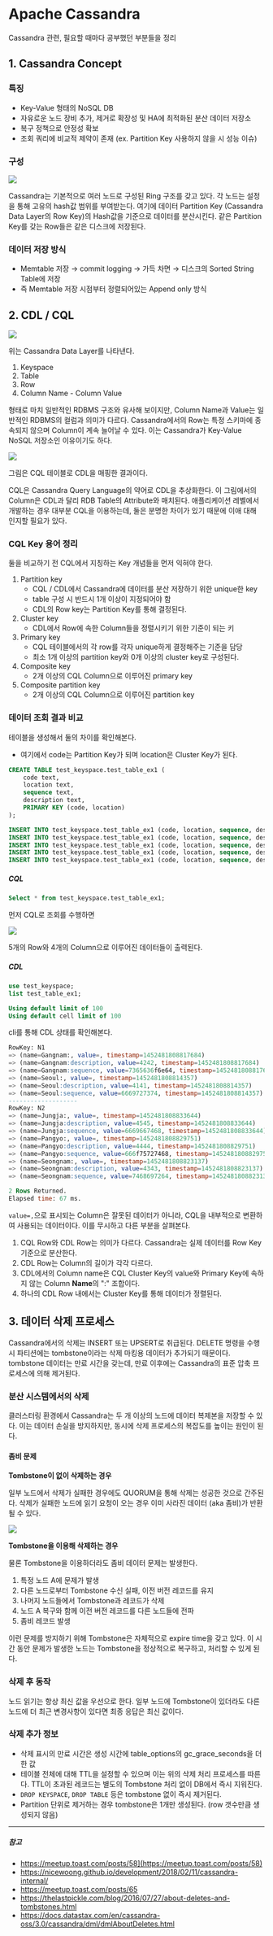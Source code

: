 # Apache Cassandra

Cassandra 관련, 필요할 때마다 공부했던 부분들을 정리


## 1. Cassandra Concept
### 특징
- Key-Value 형태의 NoSQL DB
- 자유로운 노드 장비 추가, 제거로 확장성 및 HA에 최적화된 분산 데이터 저장소
- 복구 정책으로 안정성 확보
- 조회 쿼리에 비교적 제약이 존재 (ex. Partition Key 사용하지 않을 시 성능 이슈) 

### 구성
![](cassandra-1.png)

Cassandra는 기본적으로 여러 노드로 구성된 Ring 구조를 갖고 있다. 각 노드는 설정을 통해 고유의 hash값 범위를 부여받는다. 여기에 데이터 Partition Key (Cassandra Data Layer의 Row Key)의 Hash값을 기준으로 데이터를 분산시킨다. 같은 Partition Key를 갖는 Row들은 같은 디스크에 저장된다.

### 데이터 저장 방식
- Memtable 저장 → commit logging → 가득 차면 → 디스크의 Sorted String Table에 저장
- 즉 Memtable 저장 시점부터 정렬되어있는 Append only 방식

## 2. CDL / CQL

![](cassandra-2.png)
 
 위는 Cassandra Data Layer를 나타낸다.
1. Keyspace
2. Table
3. Row
4. Column Name - Column Value

형태로 마치 일반적인 RDBMS 구조와 유사해 보이지만, Column Name과 Value는 일반적인 RDBMS의 컬럼과 의미가 다르다. Cassandra에서의 Row는 특정 스키마에 종속되지 않으며 Column이 계속 늘어날 수 있다. 이는 Cassandra가 Key-Value NoSQL 저장소인 이유이기도 하다.

![](cassandra-3.png)

그림은 CQL 테이블로 CDL을 매핑한 결과이다.

CQL은 Cassandra Query Language의 약어로 CDL을 추상화한다. 이 그림에서의 Column은 CDL과 달리 RDB Table의 Attribute와 매치된다. 애플리케이션 레벨에서 개발하는 경우 대부분 CQL을 이용하는데, 둘은 분명한 차이가 있기 때문에 이애 대해 인지할 필요가 있다.

### CQL Key 용어 정리
둘을 비교하기 전 CQL에서 지칭하는 Key 개념들을 먼저 익혀야 한다.
1.  Partition key
    - CQL / CDL에서 Cassandra에 데이터를 분산 저장하기 위한 unique한 key
    - table 구성 시 반드시 1개 이상이 지정되어야 함
    - CDL의 Row key는 Partition Key를 통해 결정된다.
2.  Cluster key
	- CDL에서 Row에 속한 Column들을 정렬시키기 위한 기준이 되는 키
4.  Primary key
    - CQL 테이블에서의 각 row를 각자 unique하게 결정해주는 기준을 담당
    - 최소 1개 이상의 partition key와 0개 이상의 cluster key로 구성된다.
5.  Composite key
    - 2개 이상의 CQL Column으로 이루어진 primary key
6.  Composite partition key
    - 2개 이상의 CQL Column으로 이루어진 partition key


### 데이터 조회 결과 비교
테이블을 생성해서 둘의 차이를 확인해본다.
- 여기에서 code는 Partition Key가 되며 location은 Cluster Key가 된다.
```sql
CREATE TABLE test_keyspace.test_table_ex1 ( 
    code text, 
    location text, 
    sequence text, 
    description text, 
    PRIMARY KEY (code, location)
);

INSERT INTO test_keyspace.test_table_ex1 (code, location, sequence, description ) VALUES ('N1', 'Seoul', 'first', 'AA');
INSERT INTO test_keyspace.test_table_ex1 (code, location, sequence, description ) VALUES ('N1', 'Gangnam', 'second', 'BB');
INSERT INTO test_keyspace.test_table_ex1 (code, location, sequence, description ) VALUES ('N2', 'Seongnam', 'third', 'CC');
INSERT INTO test_keyspace.test_table_ex1 (code, location, sequence, description ) VALUES ('N2', 'Pangyo', 'fourth', 'DD');
INSERT INTO test_keyspace.test_table_ex1 (code, location, sequence, description ) VALUES ('N2', 'Jungja', 'fifth', 'EE');
```

##### CQL
```sql
Select * from test_keyspace.test_table_ex1;
```
먼저 CQL로 조회를 수행하면

![](cassandra-5.png)

5개의 Row와 4개의 Column으로 이루어진 데이터들이 출력된다.

##### CDL
```sql
use test_keyspace;
list test_table_ex1;

Using default limit of 100
Using default cell limit of 100
```
cli를 통해 CDL 상태를 확인해본다.
```sql
RowKey: N1
=> (name=Gangnam:, value=, timestamp=1452481808817684)
=> (name=Gangnam:description, value=4242, timestamp=1452481808817684)
=> (name=Gangnam:sequence, value=7365636f6e64, timestamp=1452481808817684)
=> (name=Seoul:, value=, timestamp=1452481808814357)
=> (name=Seoul:description, value=4141, timestamp=1452481808814357)
=> (name=Seoul:sequence, value=6669727374, timestamp=1452481808814357)
-------------------
RowKey: N2
=> (name=Jungja:, value=, timestamp=1452481808833644)
=> (name=Jungja:description, value=4545, timestamp=1452481808833644)
=> (name=Jungja:sequence, value=6669667468, timestamp=1452481808833644)
=> (name=Pangyo:, value=, timestamp=1452481808829751)
=> (name=Pangyo:description, value=4444, timestamp=1452481808829751)
=> (name=Pangyo:sequence, value=666f75727468, timestamp=1452481808829751)
=> (name=Seongnam:, value=, timestamp=1452481808823137)
=> (name=Seongnam:description, value=4343, timestamp=1452481808823137)
=> (name=Seongnam:sequence, value=7468697264, timestamp=1452481808823137)

2 Rows Returned.
Elapsed time: 67 ms.
```
`value=,`으로 표시되는 Column은 잘못된 데이터가 아니라, CQL을 내부적으로 변환하여 사용되는 데이터이다. 이를 무시하고 다른 부분을 살펴본다.

1. CQL Row와 CDL Row는 의미가 다르다. Cassandra는 실제 데이터를 Row Key 기준으로 분산한다.
2. CDL Row는 Column의 길이가 각각 다르다.
3. CDL에서의 Column name은 CQL Cluster Key의 value와 Primary Key에 속하지 않는 Column **Name**의 ":" 조합이다. 
4. 하나의 CDL Row 내에서는 Cluster Key를 통해 데이터가 정렬된다.


## 3. 데이터 삭제 프로세스
Cassandra에서의 삭제는 INSERT 또는 UPSERT로 취급된다. DELETE 명령을 수행 시 파티션에는 tombstone이라는 삭제 마킹용 데이터가 추가되기 때문이다. tombstone 데이터는 만료 시간을 갖는데, 만료 이후에는 Cassandra의 표준 압축 프로세스에 의해 제거된다.

### 분산 시스템에서의 삭제

클러스터링 환경에서 Cassandra는 두 개 이상의 노드에 데이터 복제본을 저장할 수 있다. 이는 데이터 손실을 방지하지만, 동시에 삭제 프로세스의 복잡도를 높이는 원인이 된다.

#### 좀비 문제

**Tombstone이 없이 삭제하는 경우**

일부 노드에서 삭제가 실패한 경우에도 QUORUM을 통해 삭제는 성공한 것으로 간주된다. 삭제가 실패한 노드에 읽기 요청이 오는 경우 이미 사라진 데이터 (aka 좀비)가 반환될 수 있다.

![](cassandra-4.png)

**Tombstone을 이용해 삭제하는 경우**

물론 Tombstone을 이용하더라도 좀비 데이터 문제는 발생한다.

1.  특정 노드 A에 문제가 발생
2.  다른 노드로부터 Tombstone 수신 실패, 이전 버전 레코드를 유지
3.  나머지 노드들에서 Tombstone과 레코드가 삭제
4.  노드 A 복구와 함께 이전 버전 레코드를 다른 노드들에 전파
5.  좀비 레코드 발생

이런 문제를 방지하기 위해 Tombstone은 자체적으로 expire time을 갖고 있다. 이 시간 동안 문제가 발생한 노드는 Tombstone을 정상적으로 복구하고, 처리할 수 있게 된다.

### 삭제 후 동작

노드 읽기는 항상 최신 값을 우선으로 한다. 일부 노드에 Tombstone이 있더라도 다른 노드에 더 최근 변경사항이 있다면 최종 응답은 최신 값이다.

### 삭제 추가 정보

-   삭제 표시의 만료 시간은 생성 시간에 table_options의 gc_grace_seconds을 더한 값
-   테이블 전체에 대해 TTL을 설정할 수 있으며 이는 위의 삭제 처리 프로세스를 따른다. TTL이 초과된 레코드는 별도의 Tombstone 처리 없이 DB에서 즉시 지워진다.
-   `DROP KEYSPACE`, `DROP TABLE` 등은 tombstone 없이 즉시 제거된다.
-   Partition 단위로 제거하는 경우 tombstone은 1개만 생성된다. (row 갯수만큼 생성되지 않음)

---
##### 참고
- https://meetup.toast.com/posts/58](https://meetup.toast.com/posts/58)
- https://nicewoong.github.io/development/2018/02/11/cassandra-internal/
- https://meetup.toast.com/posts/65
- https://thelastpickle.com/blog/2016/07/27/about-deletes-and-tombstones.html
- https://docs.datastax.com/en/cassandra-oss/3.0/cassandra/dml/dmlAboutDeletes.html